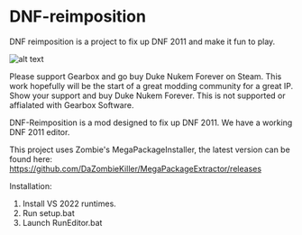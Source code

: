 # DNF-reimposition
DNF reimposition is a project to fix up DNF 2011 and make it fun to play.

![alt text](https://i.ibb.co/Bfr87rG/unknown.png)

Please support Gearbox and go buy Duke Nukem Forever on Steam. This work hopefully will be the start of a great modding community for a great IP. Show your support and buy Duke Nukem Forever. This is not supported or affialated with Gearbox Software.

DNF-Reimposition is a mod designed to fix up DNF 2011. We have a working DNF 2011 editor. 

This project uses Zombie's MegaPackageInstaller, the latest version can be found here: https://github.com/DaZombieKiller/MegaPackageExtractor/releases

Installation:
1) Install VS 2022 runtimes.
2) Run setup.bat
3) Launch RunEditor.bat

